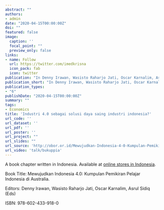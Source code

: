 ```yaml
---
abstract: ""
authors:
- admin
date: "2020-04-15T00:00:00Z"
doi: ""
featured: false
image:
  caption: ''
  focal_point: ""
  preview_only: false
links:
- name: Follow
  url: https://twitter.com/imedkrisna
  icon_pack: fab
  icon: twitter
publication: "In Denny Irawan, Wasisto Raharjo Jati, Oscar Karnalim, Asrul Sidiq (Eds), *Mewujudkan Indonesia 4.0: Kumpulan Pemikiran Pelajar Indonesia di Australia*. Jakarta: Yayasan Pustaka Obor Indonesia"
publication_short: "In Denny Irawan, Wasisto Raharjo Jati, Oscar Karnalim, Asrul Sidiq (Eds), *Mewujudkan Indonesia 4.0: Kumpulan Pemikiran Pelajar Indonesia di Australia*. Jakarta: Yayasan Pustaka Obor Indonesia"
publication_types:
- "6"
publishDate: "2020-04-15T00:00:00Z"
summary: ""
tags:
- Economics
title: 'Industri 4.0 sebagai solusi daya saing industri indonesia?'
url_code: ''
url_dataset: ''
url_pdf: ''
url_poster: ''
url_project: ""
url_slides: ""
url_source: 'http://obor.or.id/Mewujudkan-Indonesia-4-0-Kumpulan-Pemikiran-Pelajar-Indonesia-di-Australia'
url_video: 'talk/bukuppia'
---
```


A book chapter written in Indonesia. Available at [online stores in Indonesia](https://www.google.com/search?q=buku+mewujudkan+indonesia+4.0&oq=buku+mewujudkan+indonesia+4.&aqs=chrome.0.0j69i57j69i60j69i61.4389j0j4&sourceid=chrome&ie=UTF-8).  

Book Title: Mewujudkan Indonesia 4.0: Kumpulan Pemikiran Pelajar Indonesia di Australia.  

Editors: Denny Irawan, Wasisto Raharjo Jati, Oscar Karnalim, Asrul Sidiq (Eds)

ISBN: 978-602-433-918-0